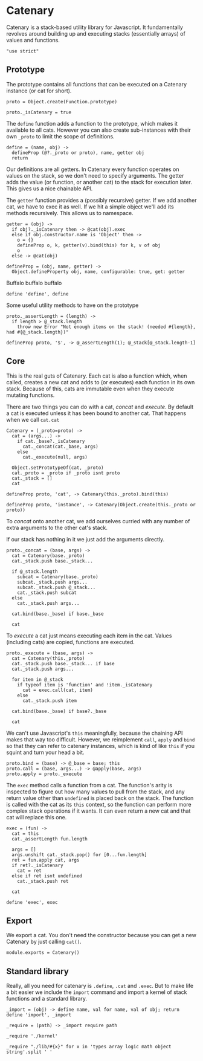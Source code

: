 Catenary
========

Catenary is a stack-based utility library for Javascript. It fundamentally
revolves around building up and executing stacks (essentially arrays) of
values and functions.

    "use strict"

Prototype
---------

The prototype contains all functions that can be executed on a Catenary
instance (or cat for short).

    proto = Object.create(Function.prototype)

    proto._isCatenary = true


The `define` function adds a function to the prototype, which makes it
available to all cats. However you can also create sub-instances with their
own `_proto` to limit the scope of definitions.

    define = (name, obj) ->
      defineProp (@?._proto or proto), name, getter obj
      return


Our definitions are all getters. In Catenary every function operates on values
on the stack, so we don't need to specify arguments. The getter adds the value
(or function, or another cat) to the stack for execution later. This gives us
a nice chainable API.

The `getter` function provides a (possibly recursive) getter. If we add
another cat, we have to exec it as well. If we hit a simple object we'll add
its methods recursively. This allows us to namespace.

    getter = (obj) ->
      if obj?._isCatenary then -> @cat(obj).exec
      else if obj.constructor.name is 'Object' then ->
        o = {}
        defineProp o, k, getter(v).bind(this) for k, v of obj
        o
      else -> @cat(obj)

    defineProp = (obj, name, getter) ->
      Object.defineProperty obj, name, configurable: true, get: getter

Buffalo buffalo buffalo

    define 'define', define


Some useful utility methods to have on the prototype

    proto._assertLength = (length) ->
      if length > @_stack.length
        throw new Error "Not enough items on the stack! (needed #{length}, had #{@_stack.length})"

    defineProp proto, '$', -> @_assertLength(1); @_stack[@_stack.length-1]


Core
----

This is the real guts of Catenary. Each cat is also a function which, when
called, creates a new cat and adds to (or executes) each function in its own
stack. Because of this, cats are immutable even when they execute mutating
functions.

There are two things you can do with a cat, *concat* and *execute*. By default
a cat is executed unless it has been bound to another cat. That happens when
we call `cat.cat`

    Catenary = (_proto=proto) ->
      cat = (args...) ->
        if cat._base?._isCatenary
          cat._concat(cat._base, args)
        else
          cat._execute(null, args)

      Object.setPrototypeOf(cat, _proto)
      cat._proto = _proto if _proto isnt proto
      cat._stack = []
      cat

    defineProp proto, 'cat', -> Catenary(this._proto).bind(this)

    defineProp proto, 'instance', -> Catenary(Object.create(this._proto or proto))


To *concat* onto another cat, we add ourselves curried with any number of
extra arguments to the other cat's stack.

If our stack has nothing in it we just add the arguments directly.

    proto._concat = (base, args) ->
      cat = Catenary(base._proto)
      cat._stack.push base._stack...

      if @_stack.length
        subcat = Catenary(base._proto)
        subcat._stack.push args...
        subcat._stack.push @_stack...
        cat._stack.push subcat
      else
        cat._stack.push args...

      cat.bind(base._base) if base._base

      cat


To *execute* a cat just means executing each item in the cat. Values
(including cats) are copied, functions are executed.

    proto._execute = (base, args) ->
      cat = Catenary(this._proto)
      cat._stack.push base._stack... if base
      cat._stack.push args...

      for item in @_stack
        if typeof item is 'function' and !item._isCatenary
          cat = exec.call(cat, item)
        else
          cat._stack.push item

      cat.bind(base._base) if base?._base

      cat


We can't use Javascript's `this` meaningfully, because the chaining API makes
that way too difficult. However, we reimplement `call`, `apply` and `bind` so
that they can refer to catenary instances, which is kind of like `this` if you
squint and turn your head a bit.

    proto.bind = (base) -> @_base = base; this
    proto.call = (base, args...) -> @apply(base, args)
    proto.apply = proto._execute


The `exec` method calls a function from a cat. The function's arity is
inspected to figure out how many values to pull from the stack, and any return
value other than `undefined` is placed back on the stack. The function is
called with the cat as its `this` context, so the function can perform more
complex stack operations if it wants. It can even return a new cat and that
cat will replace this one.

    exec = (fun) ->
      cat = this
      cat._assertLength fun.length

      args = []
      args.unshift cat._stack.pop() for [0...fun.length]
      ret = fun.apply cat, args
      if ret?._isCatenary
        cat = ret
      else if ret isnt undefined
        cat._stack.push ret

      cat

    define 'exec', exec

Export
------

We export a cat. You don't need the constructor because you can get a new
Catenary by just calling `cat()`.

    module.exports = Catenary()


Standard library
----------------

Really, all you need for catenary is `.define`, `.cat` and `.exec`. But to
make life a bit easier we include the `import` command and import a kernel of
stack functions and a standard library.

    _import = (obj) -> define name, val for name, val of obj; return
    define 'import', _import

    _require = (path) -> _import require path

    _require './kernel'

    _require "./lib/#{x}" for x in 'types array logic math object string'.split ' '
